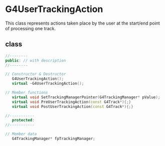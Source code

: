 <!-- G4UserTrackingAction.md --- 
;; 
;; Description: 
;; Author: Hongyi Wu(吴鸿毅)
;; Email: wuhongyi@qq.com 
;; Created: 二 8月  7 07:01:02 2018 (+0800)
;; Last-Updated: 二 8月  7 07:01:39 2018 (+0800)
;;           By: Hongyi Wu(吴鸿毅)
;;     Update #: 1
;; URL: http://wuhongyi.cn -->

# G4UserTrackingAction

This class represents actions taken place by the user at the start/end point of processing one track. 

## class

```cpp
//--------
public: // with description
//--------

// Constructor & Destructor
   G4UserTrackingAction();
   virtual ~G4UserTrackingAction();

// Member functions
   virtual void SetTrackingManagerPointer(G4TrackingManager* pValue);
   virtual void PreUserTrackingAction(const G4Track*){;}
   virtual void PostUserTrackingAction(const G4Track*){;}

//----------- 
   protected:
//----------- 

// Member data
   G4TrackingManager* fpTrackingManager;
```

<!-- G4UserTrackingAction.md ends here -->
